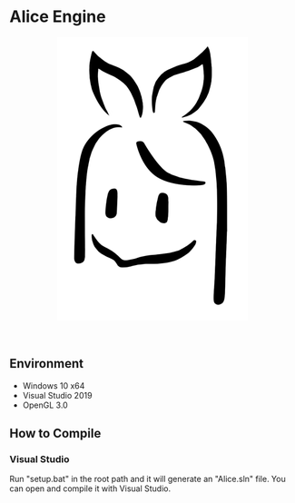 # Alice Engine
<p align="center">
<img src="asset/icon/logo/Logo_Alice_head_opaque_line.png" width="336" height="500" alt="Logo"/>
</p>
<br/>

## Environment
* Windows 10 x64
* Visual Studio 2019
* OpenGL 3.0

## How to Compile
### Visual Studio
Run "setup.bat" in the root path and it will generate an "Alice.sln" file. You can open and compile it with Visual Studio.
